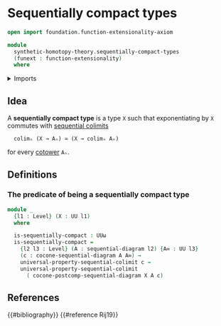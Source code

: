 # Sequentially compact types

```agda
open import foundation.function-extensionality-axiom

module
  synthetic-homotopy-theory.sequentially-compact-types
  (funext : function-extensionality)
  where
```

<details><summary>Imports</summary>

```agda
open import foundation.propositions funext
open import foundation.universe-levels

open import synthetic-homotopy-theory.cocones-under-sequential-diagrams funext
open import synthetic-homotopy-theory.sequential-diagrams funext
open import synthetic-homotopy-theory.universal-property-sequential-colimits funext
```

</details>

## Idea

A **sequentially compact type** is a type `X` such that exponentiating by `X`
commutes with
[sequential colimits](synthetic-homotopy-theory.universal-property-sequential-colimits.md)

```text
  colimₙ (X → Aₙ) ≃ (X → colimₙ Aₙ)
```

for every [cotower](synthetic-homotopy-theory.sequential-diagrams.md) `Aₙ`.

## Definitions

### The predicate of being a sequentially compact type

```agda
module _
  {l1 : Level} (X : UU l1)
  where

  is-sequentially-compact : UUω
  is-sequentially-compact =
    {l2 l3 : Level} (A : sequential-diagram l2) {A∞ : UU l3}
    (c : cocone-sequential-diagram A A∞) →
    universal-property-sequential-colimit c →
    universal-property-sequential-colimit
      ( cocone-postcomp-sequential-diagram X A c)
```

## References

{{#bibliography}} {{#reference Rij19}}
